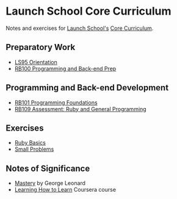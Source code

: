 # Launch School Core Curriculum

Notes and exercises for [Launch School's][launch-school] [Core Curriculum][core-curriculum].

## Preparatory Work

- [LS95 Orientation][ls95]
- [RB100 Programming and Back-end Prep][rb100]

## Programming and Back-end Development

- [RB101 Programming Foundations][rb101]
- [RB109 Assessment: Ruby and General Programming][rb109]

## Exercises

- [Ruby Basics][ruby-basics]
- [Small Problems][small-problems]

## Notes of Significance

- [Mastery][mastery] by George Leonard
- [Learning How to Learn][how-to-learn] Coursera course

<!-- internal links -->

[how-to-learn]: ls95/learning_how_to_learn/learning-how-to-learn-notes.md
[ls95]: ls95/ls95-notes.md
[mastery]: ls95/mastery/mastery-notes.md
[rb100]: rb100/notes.md
[rb101]: rb101/notes.md
[rb109]: rb109/notes.md
[ruby-basics]: exercises/ruby_basics/contents.md
[small-problems]: exercises/small_problems/small-problems-contents.md

<!-- external links -->

[core-curriculum]: https://launchschool.com/courses
[launch-school]: https://launchschool.com
